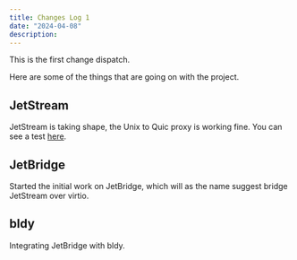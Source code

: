 ```yaml
---
title: Changes Log 1
date: "2024-04-08"
description: 
---
```


This is the first change dispatch. 

Here are some of the things that are going on with the project. 

## JetStream

JetStream is taking shape, the Unix to Quic proxy is working fine. You can see a test [here](https://github.com/sevki/jetstream?tab=readme-ov-file#example-test).

## JetBridge

Started the initial work on JetBridge, which will as the name suggest bridge JetStream over virtio.

## bldy

Integrating JetBridge with bldy.

